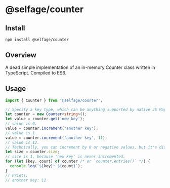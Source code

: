 # @selfage/counter

## Install

`npm install @selfage/counter`

## Overview

A dead simple implementation of an in-memory Counter class written in
TypeScript. Compiled to ES6.

## Usage

```TypeScript
import { Counter } from '@selfage/counter';

// Specify a key type, which can be anything supported by native JS Map.
let counter = new Counter<string>();
let value = counter.get('new key');
// value is 0.
value = counter.increment('another key');
// value is 1.
value = counter.increment('another key', 11);
// value is 12.
// Technically, you can increment by 0 or negative values, but it's discouraged.
let size = counter.size;
// size is 1, because 'new key' is never incremented.
for (let [key, count] of counter /* or `counter.entries()` */) {
  console.log(`${key}: ${count}`);
}
// Prints:
// another key: 12
```
